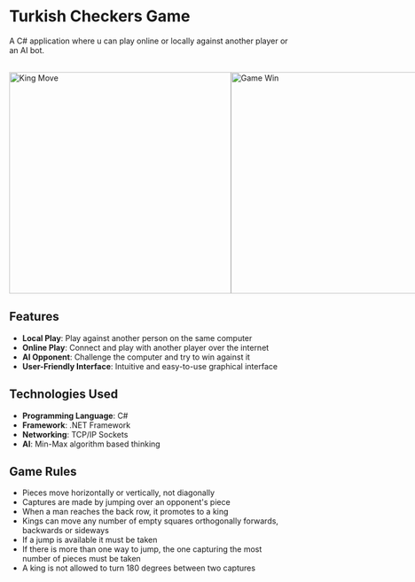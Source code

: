 #  Turkish Checkers Game 

A C# application where u can play online or locally against another player or an AI bot.

<br>
<div style="display: flex; justify-content: space-between;">
<img src="https://raw.githubusercontent.com/RaduCruceat/TurkishDraughts/master/TurkishDraughts/Resources/KingMoveAnimation.gif" alt="King Move" width="400">
<img src="https://raw.githubusercontent.com/RaduCruceat/TurkishDraughts/master/TurkishDraughts/Resources/GameWinAnimation.gif" alt="Game Win" width="400">
</div>

##  Features
-  **Local Play**: Play against another person on the same computer
-  **Online Play**: Connect and play with another player over the internet
-  **AI Opponent**: Challenge the computer and try to win against it
-  **User-Friendly Interface**: Intuitive and easy-to-use graphical interface

##  Technologies Used
-  **Programming Language**: C#
-  **Framework**: .NET Framework
-  **Networking**: TCP/IP Sockets
-  **AI**: Min-Max algorithm based thinking

##  Game Rules
-  Pieces move horizontally or vertically, not diagonally
-  Captures are made by jumping over an opponent's piece
-  When a man reaches the back row, it promotes to a king
-  Kings can move any number of empty squares orthogonally forwards, backwards or sideways
-  If a jump is available it must be taken
-  If there is more than one way to jump, the one capturing the most number of pieces must be taken
-  A king is not allowed to turn 180 degrees between two captures
